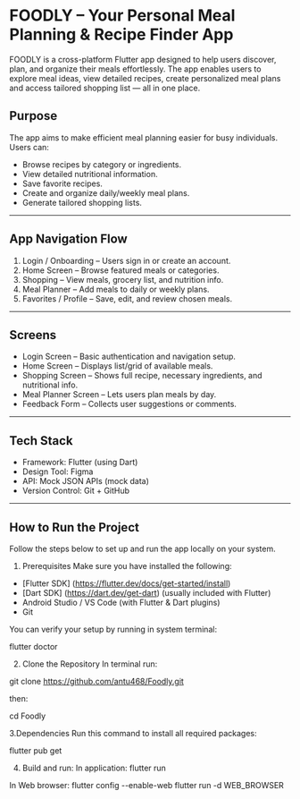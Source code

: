 # FOODLY – Your Personal Meal Planning & Recipe Finder App

FOODLY is a cross-platform Flutter app designed to help users discover, plan, and organize their meals effortlessly. The app enables users to explore meal ideas, view detailed recipes, create personalized meal plans and access tailored shopping list — all in one place.


## Purpose

The app aims to make efficient meal planning easier for busy individuals.  
Users can:
- Browse recipes by category or ingredients.
- View detailed nutritional information.
- Save favorite recipes.
- Create and organize daily/weekly meal plans.
- Generate tailored shopping lists.

---

## App Navigation Flow

1. Login / Onboarding – Users sign in or create an account.  
2. Home Screen – Browse featured meals or categories.  
3. Shopping – View meals, grocery list, and nutrition info.  
4. Meal Planner – Add meals to daily or weekly plans.  
5. Favorites / Profile – Save, edit, and review chosen meals.

---

## Screens

- Login Screen – Basic authentication and navigation setup.  
- Home Screen – Displays list/grid of available meals.  
- Shopping Screen – Shows full recipe, necessary ingredients, and nutritional info.  
- Meal Planner Screen – Lets users plan meals by day.  
- Feedback Form – Collects user suggestions or comments.

---

## Tech Stack

- Framework: Flutter (using Dart)
- Design Tool: Figma
- API: Mock JSON APIs (mock data)
- Version Control: Git + GitHub

---

## How to Run the Project

Follow the steps below to set up and run the app locally on your system.

1. Prerequisites
Make sure you have installed the following:
- [Flutter SDK] (https://flutter.dev/docs/get-started/install)
- [Dart SDK] (https://dart.dev/get-dart) (usually included with Flutter)
- Android Studio / VS Code (with Flutter & Dart plugins)
- Git

You can verify your setup by running in system terminal:

flutter doctor

2. Clone the Repository
In terminal run:

git clone https://github.com/antu468/Foodly.git

then:

cd Foodly

3.Dependencies
Run this command to install all required packages:

flutter pub get

4. Build and run:
In application:
flutter run

In Web browser:
flutter config --enable-web
flutter run -d WEB_BROWSER
